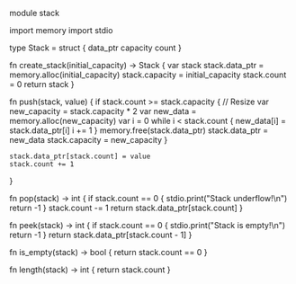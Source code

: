 module stack

import memory
import stdio

type Stack = struct {
    data_ptr
    capacity
    count
}

fn create_stack(initial_capacity) -> Stack {
    var stack
    stack.data_ptr = memory.alloc(initial_capacity)
    stack.capacity = initial_capacity
    stack.count = 0
    return stack
}

fn push(stack, value) {
    if stack.count >= stack.capacity {
        // Resize
        var new_capacity = stack.capacity * 2
        var new_data = memory.alloc(new_capacity)
        var i = 0
        while i < stack.count {
            new_data[i] = stack.data_ptr[i]
            i += 1
        }
        memory.free(stack.data_ptr)
        stack.data_ptr = new_data
        stack.capacity = new_capacity
    }

    stack.data_ptr[stack.count] = value
    stack.count += 1
}

fn pop(stack) -> int {
    if stack.count == 0 {
        stdio.print("Stack underflow!\n")
        return -1
    }
    stack.count -= 1
    return stack.data_ptr[stack.count]
}

fn peek(stack) -> int {
    if stack.count == 0 {
        stdio.print("Stack is empty!\n")
        return -1
    }
    return stack.data_ptr[stack.count - 1]
}

fn is_empty(stack) -> bool {
    return stack.count == 0
}

fn length(stack) -> int {
    return stack.count
}